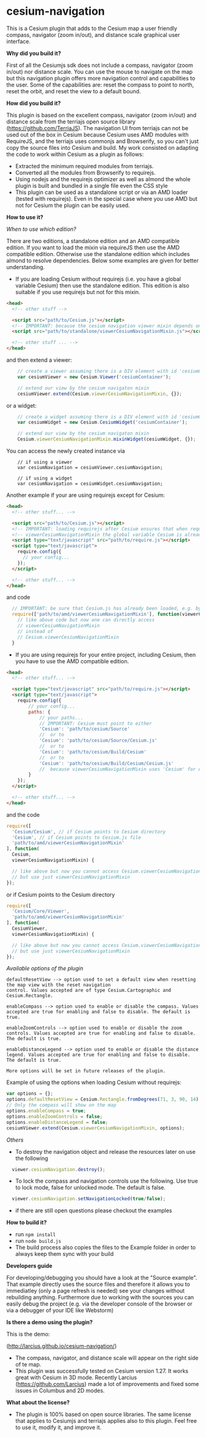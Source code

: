 # cesium-navigation
This is a Cesium plugin that adds to the Cesium map a user friendly compass, navigator (zoom in/out), and
distance scale graphical user interface.

**Why did you build it?**

First of all the Cesiumjs sdk does not include a compass, navigator (zoom in/out) nor distance scale. You can use the mouse to navigate on the map but this navigation plugin offers more navigation control and capabilities to the user.
Some of the capabilities are:
reset the compass to point to north, reset the orbit, and reset the view to a default bound.

**How did you build it?**

This plugin is based on the excellent compass, navigator (zoom in/out) and distance scale from the terriajs open source library (https://github.com/TerriaJS). The navigation UI from terriajs can not be used out of the box in Cesium because Cesium uses AMD modules with RequireJS, and the terriajs uses commonjs and Browserify, so you can't just copy the source files into Cesium and build.  My work consisted on adapting the code to work within Cesium as a plugin as follows:

- Extracted the minimum required modules from terriajs.
- Converted all the modules from Browserify to requirejs.
- Using nodejs and the requirejs optimizer as well as almond the whole plugin is built and bundled in a single file even the CSS style
- This plugin can be used as a standalone script or via an AMD loader (tested with requirejs). Even in the special case where you use AMD but not for Cesium the plugin can be easily used.

**How to use it?**

*When to use which edition?*

There are two editions, a standalone edition and an AMD compatible edition. If you want to load the mixin via requireJS then use the AMD compatible edition. Otherwise use the standalone edition which includes almond to resolve dependencies. Below some examples are given for better understanding.

- If you are loading Cesium without requirejs (i.e. you have a global variable Cesium) then use the standalone edition. This edition is also suitable if you use requirejs but not for this mixin.
```HTML
<head>
  <!-- other stuff -->

  <script src="path/to/Cesium.js"></script>
  <!-- IMPORTANT: because the cesium navigation viewer mixin depends on Cesium be sure to load it after Cesium -->
  <script src="path/to/standalone/viewerCesiumNavigationMixin.js"></script>

  <!-- other stuff ... -->
</head>
```
and then extend a viewer:

```JavaScript
    // create a viewer assuming there is a DIV element with id 'cesiumContainer'
	var cesiumViewer = new Cesium.Viewer('cesiumContainer');

	// extend our view by the cesium navigaton mixin
	cesiumViewer.extend(Cesium.viewerCesiumNavigationMixin, {});
```

or a widget:

```JavaScript
    // create a widget assuming there is a DIV element with id 'cesiumContainer'
    var cesiumWidget = new Cesium.CesiumWidget('cesiumContainer');

	// extend our view by the cesium navigaton mixin
	Cesium.viewerCesiumNavigationMixin.mixinWidget(cesiumWidget, {});
```

You can access the newly created instance via

```
    // if using a viewer
	var cesiumNavigation = cesiumViewer.cesiumNavigation;

	// if using a widget
	var cesiumNavigation = cesiumWidget.cesiumNavigation;
```

Another example if your are using requirejs except for Cesium:
```HTML
<head>
  <!-- other stuff... -->

  <script src="path/to/Cesium.js"></script>
  <!-- IMPORTANT: loading requirejs after Cesium ensures that when requiring -->
  <!-- viewerCesiumNavigationMixin the global variable Cesium is already set -->
  <script type="text/javascript" src="path/to/require.js"></script>
  <script type="text/javascript">
    require.config({
      // your config...
    });
  </script>

  <!-- other stuff... -->
</head>
```
and code
```JavaScript
  // IMPORTANT: be sure that Cesium.js has already been loaded, e.g. by loading requirejs AFTER Cesium
  require(['path/to/amd/viewerCesiumNavigationMixin'], function(viewerCesiumNavigationMixin) {
    // like above code but now one can directly access
    // viewerCesiumNavigationMixin
    // instead of
    // Cesium.viewerCesiumNavigationMixin
  }
```

- If you are using requirejs for your entire project, including Cesium, then you have to use the AMD compatible edition.

```HTML
<head>
  <!-- other stuff... -->

  <script type="text/javascript" src="path/to/require.js"></script>
  <script type="text/javascript">
    require.config({
        // your config...
		paths: {
		    // your paths...
		    // IMPORTANT: Cesium must point to either
			'Cesium': 'path/to/cesium/Source'
		    //  or to
			'Cesium': 'path/to/cesium/Source/Cesium.js'
		    //  or to
			'Cesium': 'path/to/cesium/Build/Cesium'
		    //  or to
			'Cesium': 'path/to/cesium/Build/Cesium/Cesium.js'
		    //  because viewerCesiumNavigationMixin uses 'Cesium' for dependencies
		}
    });
  </script>

  <!-- other stuff... -->
</head>
```
and the code
```JavaScript
require([
  'Cesium/Cesium', // if Cesium points to Cesium directory
  'Cesium', // if Cesium points to Cesium.js file
  'path/to/amd/viewerCesiumNavigationMixin'
], function(
  Cesium,
  viewerCesiumNavigationMixin) {

  // like above but now you cannot access Cesium.viewerCesiumNavigationMixin
  // but use just viewerCesiumNavigationMixin
});
```
or if Cesium points to the Cesium directory
```JavaScript
require([
  'Cesium/Core/Viewer',
  'path/to/amd/viewerCesiumNavigationMixin'
], function(
  CesiumViewer,
  viewerCesiumNavigationMixin) {

  // like above but now you cannot access Cesium.viewerCesiumNavigationMixin
  // but use just viewerCesiumNavigationMixin
});
```
*Available options of the plugin*
```
defaultResetView --> option used to set a default view when resetting the map view with the reset navigation 
control. Values accepted are of type Cesium.Cartographic and Cesium.Rectangle.

enableCompass --> option used to enable or disable the compass. Values accepted are true for enabling and false to disable. The default is true.

enableZoomControls --> option used to enable or disable the zoom controls. Values accepted are true for enabling and false to disable. The default is true.

enableDistanceLegend --> option used to enable or disable the distance legend. Values accepted are true for enabling and false to disable. The default is true.

More options will be set in future releases of the plugin.
```
Example of using the options when loading Cesium without requirejs: 
```JavaScript
var options = {};
options.defaultResetView = Cesium.Rectangle.fromDegrees(71, 3, 90, 14);
// Only the compass will show on the map
options.enableCompass = true;
options.enableZoomControls = false;
options.enableDistanceLegend = false;
cesiumViewer.extend(Cesium.viewerCesiumNavigationMixin, options);
```

*Others*

- To destroy the navigation object and release the resources later on use the following
```JavaScript
  viewer.cesiumNavigation.destroy();
```
- To lock the compass and navigation controls use the following. Use true to lock mode, 
  false for unlocked mode. The default is false.
```JavaScript
  viewer.cesiumNavigation.setNavigationLocked(true/false);
```

- if there are still open questions please checkout the examples


**How to build it?**

- run `npm install`
- run `node build.js`
- The build process also copies the files to the Example folder in order to always keep them sync with your build


**Developers guide**

For developing/debugging you should have a look at the "Source example". That example directly uses the source files and therefore it allows you to immediatley (only a page refresh is needed) see your changes without rebuilding anything. Furthermore due to working with the sources you can easily debug the project (e.g. via the developer console of the browser or via a debugger of your IDE like Webstorm)


**Is there a demo using the plugin?**

This is the demo:

(http://larcius.github.io/cesium-navigation/)

- The compass, navigator, and distance scale will appear on the right side of te map.
- This plugin was successfully tested on Cesium version 1.27. It works great with Cesium in 3D mode. Recently Larcius (https://github.com/Larcius) made a lot of improvements and fixed some issues in Columbus and 2D modes.

**What about the license?**
 - The plugin is 100% based on open source libraries. The same license that applies to Cesiumjs and terriajs applies also to this plugin. Feel free to use it,  modify it, and improve it.
